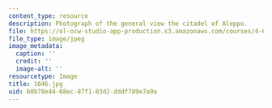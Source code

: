 ```yaml
---
content_type: resource
description: Photograph of the general view the citadel of Aleppo.
file: https://ol-ocw-studio-app-production.s3.amazonaws.com/courses/4-615-the-architecture-of-cairo-spring-2002/b0b78e4468ec87f183d2dddf789e7a9a_1046.jpg
file_type: image/jpeg
image_metadata:
  caption: ''
  credit: ''
  image-alt: ''
resourcetype: Image
title: 1046.jpg
uid: b0b78e44-68ec-87f1-83d2-dddf789e7a9a
---
```

